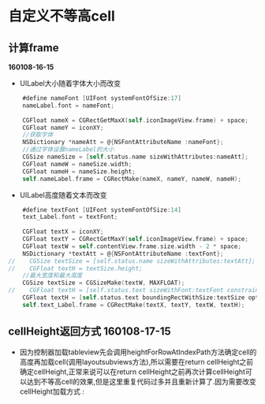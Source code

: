 # 自定义不等高cell
## 计算frame
**160108-16-15**
* UILabel大小随着字体大小而改变
```objectivec
    #define nameFont [UIFont systemFontOfSize:17]
    nameLabel.font = nameFont;
    
    CGFloat nameX = CGRectGetMaxX(self.iconImageView.frame) + space;
    CGFloat nameY = iconXY;
    //获取字体
    NSDictionary *nameAtt = @{NSFontAttributeName :nameFont};
    //通过字体设置nameLabel的大小
    CGSize nameSize = [self.status.name sizeWithAttributes:nameAtt];
    CGFloat nameW = nameSize.width;
    CGFloat nameH = nameSize.height;
    self.nameLabel.frame = CGRectMake(nameX, nameY, nameW, nameH);
```

* UILabel高度随着文本而改变
```objectivec
    #define textFont [UIFont systemFontOfSize:14]
    text_Label.font = textFont;
    
    CGFloat textX = iconXY;
    CGFloat textY = CGRectGetMaxY(self.iconImageView.frame) + space;
    CGFloat textW = self.contentView.frame.size.width - 2 * space;
    NSDictionary *textAtt = @{NSFontAttributeName :textFont};
//    CGSize textSize = [self.status.name sizeWithAttributes:textAtt];
//    CGFloat textH = textSize.height;
    //最大宽度和最大高度
    CGSize textSize = CGSizeMake(textW, MAXFLOAT);
//    CGFloat textH = [self.status.text sizeWithFont:textFont constrainedToSize:textSize].height;
    CGFloat textH = [self.status.text boundingRectWithSize:textSize options:NSStringDrawingUsesLineFragmentOrigin attributes:textAtt context:nil].size.height;
    self.text_Label.frame = CGRectMake(textX, textY, textW, textH);
```
## cellHeight返回方式  160108-17-15
* 因为控制器加载tableview先会调用heightForRowAtIndexPath方法确定cell的高度再加载cell(调用layoutsubviews方法),所以需要在return cellHeight之前确定cellHeight,正常来说可以在return cellHeight之前再次计算cellHeight可以达到不等高cell的效果,但是这里重复代码过多并且重新计算了.因为需要改变cellHeight加载方式 :